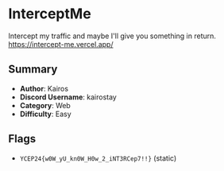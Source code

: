 # InterceptMe
Intercept my traffic and maybe I'll give you something in return. https://intercept-me.vercel.app/

## Summary

- **Author**: Kairos
- **Discord Username**: kairostay
- **Category**: Web
- **Difficulty**: Easy

## Flags

- `YCEP24{w0W_yU_kn0W_H0w_2_iNT3RCep7!!}` (static)
